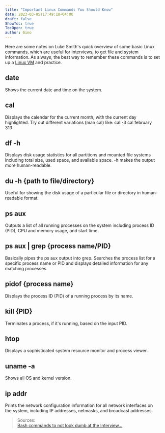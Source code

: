```yaml
---
title: "Important Linux Commands You Should Know"
date: 2023-03-05T17:49:18+04:00
draft: false
ShowToc: true
TocOpen: true
author: Gino
---
```


Here are some notes on Luke Smith's quick overview of some basic Linux commands, which are useful for interviews, to get file and system information.
As always, the best way to remember these commands is to set up a [Linux VM](https://www.virtualbox.org/wiki/Downloads) and practice.

## date
Shows the current date and time on the system.

## cal
Displays the calendar for the current month, with the current day highlighted. Try out different variations (man cal) like: 
cal -3
cal february 313

## df -h
Displays disk usage statistics for all partitions and mounted file systems including total size, used space, and available space. -h makes the output more human-readable.

## du -h {path to file/directory}
Useful for showing the disk usage of a particular file or directory in human-readable format.

## ps aux
Outputs a list of all running processes on the system including process ID (PID), CPU and memory usage, and start time.

## ps aux | grep {process name/PID}
Basically pipes the ps aux output into grep. Searches the process list for a specific process name or PID and displays detailed information for any matching processes.

## pidof {process name}
Displays the process ID (PID) of a running process by its name.

## kill {PID}
Terminates a process, if it's running, based on the input PID.

## htop
Displays a sophisticated system resource monitor and process viewer. 

## uname -a
Shows all OS and kernel version.

## ip addr
Prints the network configuration information for all network interfaces on the system, including IP addresses, netmasks, and broadcast addresses.

> Sources:  
[Bash commands to not look dumb at the Interview...](https://www.youtube.com/watch?v=Gl4DKyicKKg)